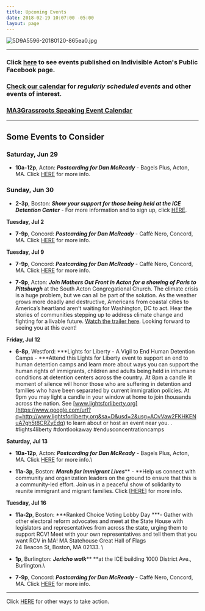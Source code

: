 ```yaml
---
title: Upcoming Events
date: 2018-02-19 10:07:00 -05:00
layout: page
---
```


![5D9A5596-20180120-865ea0.jpg](/uploads/5D9A5596-20180120-865ea0.jpg)

---

### Click [here](https://www.facebook.com/pg/IndivisibleActon/events/?ref=page_internal) to see events published on Indivisible Acton's Public Facebook page.

### [Check our calendar](http://www.indivisibleacton.org/calendar.html) for *regularly scheduled events* and other events of interest.

### [MA3Grassroots Speaking Event Calendar](https://www.ma3grassroots.com/event-calendar)

---

## Some Events to Consider

### Saturday, Jun 29

* **10a-12p**, Acton: ***Postcarding for Dan McReady*** - Bagels Plus, Acton, MA.  Click [HERE](http://www.indivisibleacton.org/2019/06/17/postcarding.html) for more info.

### Sunday, Jun 30

* **2-3p**, Boston: ***Show your support for those being held at the ICE Detention Center*** - For more information and to sign up, click [HERE](https://docs.google.com/forms/d/e/1FAIpQLSdQals1YicEAHRqCWfJyecPaXI3itWp2O0rkDJ0WcpOwHImNg/viewform).

**Tuesday, Jul 2**

* **7-9p**, Concord:  ***Postcarding for Dan McReady*** - Caffè  Nero, Concord, MA.  Click [HERE](http://www.indivisibleacton.org/2019/06/17/postcarding.html) for more info.

**Tuesday, Jul 9**

* **7-9p**, Concord:  ***Postcarding for Dan McReady*** - Caffè  Nero, Concord, MA.  Click [HERE](http://www.indivisibleacton.org/2019/06/17/postcarding.html) for more info.


* **7-9p**, Acton: ***Join Mothers Out Front in Acton for a showing of Paris to Pittsburgh*** at the South Acton Congregational Church. The climate crisis is a huge problem, but we can all be part of the solution. As the weather grows more deadly and destructive, Americans from coastal cities to America’s heartland aren’t waiting for Washington, DC to act. Hear the stories of communities stepping up to address climate change and fighting for a livable future. [Watch the trailer here](https://www.youtube.com/watch?v=sFznn8FNRbU). Looking forward to seeing you at this event!

**Friday, Jul 12**

* **6-8p**, Westford: ***Lights for Liberty - A Vigil to End Human Detention Camps - ***Attend this Lights for Liberty event to support an end to human detention camps and learn more about ways you can support the human rights of immigrants, children and adults being held in inhumane conditions at detention centers across the country. At 8pm a candle lit moment of silence will honor those who are suffering in detention and families who have been separated by current immigration policies. At 9pm you may light a candle in your window at home to join thousands across the nation. See [www.lightsforliberty.org](https://www.google.com/url?q=http://www.lightsforliberty.org&sa=D&usd=2&usg=AOvVaw2FKHKENuA7gh5t8CRZyEdq) to learn about or host an event near you. . #lights4liberty #dontlookaway #endusconcentrationcamps  

**Saturday, Jul  13**

* **10a-12p**, Acton: ***Postcarding for Dan McReady*** - Bagels Plus, Acton, MA.  Click [HERE](http://www.indivisibleacton.org/2019/06/17/postcarding.html) for more info.\

* **11a-3p**, Boston: ***March for Immigrant Lives***** - **Help us connect with community and organization leaders on the ground to ensure that this is a community-led effort. Join us in a peaceful show of solidarity to reunite immigrant and migrant families.  Click \[[HERE](https://www.facebook.com/events/boston-massachusetts/march-for-immigrant-lives/629530030883431/)\] for more info.

**Tuesday, Jul 16**

* **11a-2p**, Boston: ***Ranked Choice Voting Lobby Day ***- Gather with other electoral reform advocates and meet at the State House with legislators and representatives from across the state, urging them to support RCV! Meet with your own representatives and tell them that you want RCV in MA!  MA Statehouse Great Hall of Flags\
  24 Beacon St, Boston, MA 02133. \

* **1p**, Burlington: ***Jericho walk***** **at the ICE building 1000 District Ave., Burlington.\

* **7-9p**, Concord:  ***Postcarding for Dan McReady*** - Caffè  Nero, Concord, MA.  Click [HERE](http://www.indivisibleacton.org/2019/06/17/postcarding.html) for more info.

---

Click [HERE](http://www.indivisibleacton.org/take-action.html) for other ways to take action.